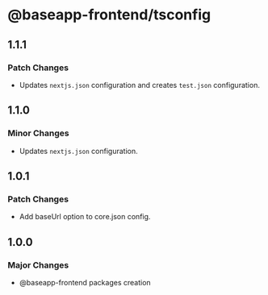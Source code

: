 # @baseapp-frontend/tsconfig

## 1.1.1

### Patch Changes

- Updates `nextjs.json` configuration and creates `test.json` configuration.

## 1.1.0

### Minor Changes

- Updates `nextjs.json` configuration.

## 1.0.1

### Patch Changes

- Add baseUrl option to core.json config.

## 1.0.0

### Major Changes

- @baseapp-frontend packages creation
